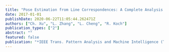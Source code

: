```yaml
---
title: "Pose Estimation from Line Correspondences: A Complete Analysis and A Series of Solutions"
date: 2017-01-01
publishDate: 2020-06-22T11:05:44.262471Z
authors: ["Ch. Xu", "L. Zhang", "L. Cheng", "R. Koch"]
publication_types: ["2"]
abstract: ""
featured: false
publication: "*IEEE Trans. Pattern Analysis and Machine Intelligence (TPAMI)*"
---
```


